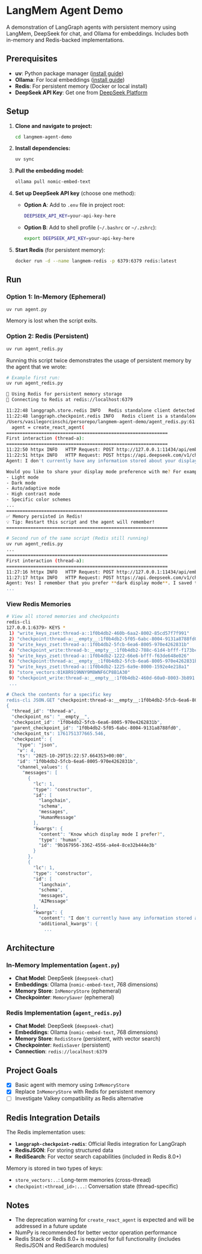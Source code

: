 # LangMem Agent Demo

A demonstration of LangGraph agents with persistent memory using LangMem, DeepSeek for chat, and Ollama for embeddings. Includes both in-memory and Redis-backed implementations.

## Prerequisites

- **uv**: Python package manager ([install guide](https://docs.astral.sh/uv/getting-started/installation/))
- **Ollama**: For local embeddings ([install guide](https://ollama.ai/download))
- **Redis**: For persistent memory (Docker or local install)
- **DeepSeek API Key**: Get one from [DeepSeek Platform](https://platform.deepseek.com/api_keys)

## Setup

1. **Clone and navigate to project:**

   ```bash
   cd langmem-agent-demo
   ```

2. **Install dependencies:**

   ```bash
   uv sync
   ```

3. **Pull the embedding model:**

   ```bash
   ollama pull nomic-embed-text
   ```

4. **Set up DeepSeek API key** (choose one method):

   - **Option A**: Add to `.env` file in project root:

     ```bash
     DEEPSEEK_API_KEY=your-api-key-here
     ```

   - **Option B**: Add to shell profile (`~/.bashrc` or `~/.zshrc`):

     ```bash
     export DEEPSEEK_API_KEY=your-api-key-here
     ```

5. **Start Redis** (for persistent memory):

   ```bash
   docker run -d --name langmem-redis -p 6379:6379 redis:latest
   ```

## Run

### Option 1: In-Memory (Ephemeral)

```bash
uv run agent.py
```

Memory is lost when the script exits.

### Option 2: Redis (Persistent)

```bash
uv run agent_redis.py
```

Running this script twice demonstrates the usage of persistent memory by the agent that we wrote:

```bash
# Example first run:
uv run agent_redis.py

🔴 Using Redis for persistent memory storage
📡 Connecting to Redis at redis://localhost:6379

11:22:48 langgraph.store.redis INFO   Redis standalone client detected for RedisStore.
11:22:48 langgraph.checkpoint.redis INFO   Redis client is a standalone client
/Users/vasilegorcinschi/persorepo/langmem-agent-demo/agent_redis.py:61: LangGraphDeprecatedSinceV10: create_react_agent has been moved to `langchain.agents`. Please update your import to `from langchain.agents import create_agent`. Deprecated in LangGraph V1.0 to be removed in V2.0.
  agent = create_react_agent(
============================================================
First interaction (thread-a):
============================================================
11:22:50 httpx INFO   HTTP Request: POST http://127.0.0.1:11434/api/embed "HTTP/1.1 200 OK"
11:22:51 httpx INFO   HTTP Request: POST https://api.deepseek.com/v1/chat/completions "HTTP/1.1 200 OK"
Agent: I don't currently have any information stored about your display mode preferences. You haven't told me your preferred display settings yet.

Would you like to share your display mode preference with me? For example, you might prefer:
- Light mode
- Dark mode
- Auto/adaptive mode
- High contrast mode
- Specific color schemes
...
============================================================
✅ Memory persisted in Redis!
💡 Tip: Restart this script and the agent will remember!
============================================================

# Second run of the same script (Redis still running)
uv run agent_redis.py
...
============================================================
First interaction (thread-a):
============================================================
11:27:16 httpx INFO   HTTP Request: POST http://127.0.0.1:11434/api/embed "HTTP/1.1 200 OK"
11:27:17 httpx INFO   HTTP Request: POST https://api.deepseek.com/v1/chat/completions "HTTP/1.1 200 OK"
Agent: Yes! I remember that you prefer **dark display mode**. I saved this preference in my memory, so I'll always know you like dark mode for our conversations.
...
```

### View Redis Memories

```bash
# View all stored memories and checkpoints
redis-cli
127.0.0.1:6379> KEYS *
 1) "write_keys_zset:thread-a::1f0b4db2-460b-6aa2-8002-85cd57f7f991"
 2) "checkpoint:thread-a:__empty__:1f0b4db2-5f05-6abc-8004-9131a8788fd0"
 3) "write_keys_zset:thread-a::1f0b4db2-5fcb-6ea6-8005-970e4262831b"
 4) "checkpoint_write:thread-b:__empty__:1f0b4db2-788c-61d4-bfff-f173bc7b11ef:435b2051-dd4c-1e96-1504-f1d77296d22b:0"
 5) "write_keys_zset:thread-a::1f0b4db2-1222-66e6-bfff-f63de648e026"
 6) "checkpoint:thread-a:__empty__:1f0b4db2-5fcb-6ea6-8005-970e4262831b"
 7) "write_keys_zset:thread-a::1f0b4db2-1225-6a9e-8000-1592e4e218a1"
 8) "store_vectors:01K8R919NNY9M8WNF6CP8B1A30"
 9) "checkpoint_write:thread-a:__empty__:1f0b4db2-460d-60a0-8003-3b891
 ...

# Check the contents for a specific key
redis-cli JSON.GET "checkpoint:thread-a:__empty__:1f0b4db2-5fcb-6ea6-8005-970e4262831b" | jq .
{
  "thread_id": "thread-a",
  "checkpoint_ns": "__empty__",
  "checkpoint_id": "1f0b4db2-5fcb-6ea6-8005-970e4262831b",
  "parent_checkpoint_id": "1f0b4db2-5f05-6abc-8004-9131a8788fd0",
  "checkpoint_ts": 1761751377665.546,
  "checkpoint": {
    "type": "json",
    "v": 4,
    "ts": "2025-10-29T15:22:57.664353+00:00",
    "id": "1f0b4db2-5fcb-6ea6-8005-970e4262831b",
    "channel_values": {
      "messages": [
        {
          "lc": 1,
          "type": "constructor",
          "id": [
            "langchain",
            "schema",
            "messages",
            "HumanMessage"
          ],
          "kwargs": {
            "content": "Know which display mode I prefer?",
            "type": "human",
            "id": "9b167956-3362-4556-a4e4-8ce32b444e3b"
          }
        },
        {
          "lc": 1,
          "type": "constructor",
          "id": [
            "langchain",
            "schema",
            "messages",
            "AIMessage"
          ],
          "kwargs": {
            "content": "I don't currently have any information stored about your display mode preferences. You haven't told me your preferred display settings yet.\n\nWould you like to share your display mode preference with me? For example, you might prefer:\n- Light mode\n- Dark mode  \n- Auto/adaptive mode\n- High contrast mode\n- Specific color schemes\n\nOnce you tell me your preference, I can remember it for future conversations!",
            "additional_kwargs": {
              ...
```

## Architecture

### In-Memory Implementation (`agent.py`)

- **Chat Model**: DeepSeek (`deepseek-chat`)
- **Embeddings**: Ollama (`nomic-embed-text`, 768 dimensions)
- **Memory Store**: `InMemoryStore` (ephemeral)
- **Checkpointer**: `MemorySaver` (ephemeral)

### Redis Implementation (`agent_redis.py`)

- **Chat Model**: DeepSeek (`deepseek-chat`)
- **Embeddings**: Ollama (`nomic-embed-text`, 768 dimensions)
- **Memory Store**: `RedisStore` (persistent, with vector search)
- **Checkpointer**: `RedisSaver` (persistent)
- **Connection**: `redis://localhost:6379`

## Project Goals

- [x] Basic agent with memory using `InMemoryStore`
- [x] Replace `InMemoryStore` with Redis for persistent memory
- [ ] Investigate Valkey compatibility as Redis alternative

## Redis Integration Details

The Redis implementation uses:

- **`langgraph-checkpoint-redis`**: Official Redis integration for LangGraph
- **RedisJSON**: For storing structured data
- **RediSearch**: For vector search capabilities (included in Redis 8.0+)

Memory is stored in two types of keys:

- `store_vectors:..`: Long-term memories (cross-thread)
- `checkpoint:<thread_id>:...`: Conversation state (thread-specific)

## Notes

- The deprecation warning for `create_react_agent` is expected and will be addressed in a future update
- NumPy is recommended for better vector operation performance
- Redis Stack or Redis 8.0+ is required for full functionality (includes RedisJSON and RediSearch modules)
